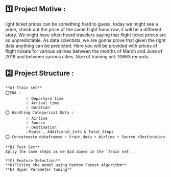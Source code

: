 ## 1️⃣ Project Motive :
light ticket prices can be something hard to guess, today we might see a price, check out the price of the same flight tomorrow, it will be a different story. We might have often heard travelers saying that flight ticket prices are so unpredictable. As data scientists, we are gonna prove that given the right data anything can be predicted. Here you will be provided with prices of flight tickets for various airlines between the months of March and June of 2019 and between various cities. Size of training set: 10683 records.

## 2️⃣ Project Structure :
```
**A) Train set**
⭕EDA : 
         ✅ Departure time
         ✅ Arrival time
         ✅ Duration
⭕ Handling Categorical Data : 
         ✅ Airline
         ✅ Source
         ✅ Destination
         ✅Route , Additional_Info & Total_Stops
⭕ Concatenate dataframes : train_data + Airline + Source +Destination

**B) Test Set**
Aplly the same steps as we did above in the `Train set`.

**C) Feature Selection**
**D)Fitting the model using Random Forest Algorithm**
**E) Hyper Parameter Tuning**
```

